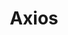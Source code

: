 ---
codehost: https://github.com/axios/axios
logohandle: axios-http
sort: axios-http
title: Axios
website: https://axios-http.com/
---